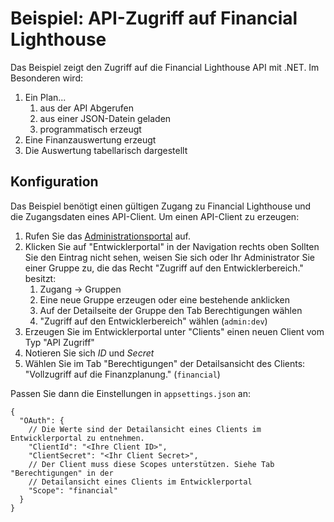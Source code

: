 # Beispiel: API-Zugriff auf Financial Lighthouse

Das Beispiel zeigt den Zugriff auf die Financial Lighthouse API mit .NET. Im Besonderen wird:

1. Ein Plan...
   1. aus der API Abgerufen
   2. aus einer JSON-Datein geladen
   3. programmatisch erzeugt
2. Eine Finanzauswertung erzeugt
3. Die Auswertung tabellarisch dargestellt

## Konfiguration

Das Beispiel benötigt einen gültigen Zugang zu Financial Lighthouse und die Zugangsdaten eines API-Client. Um einen API-Client zu erzeugen:

1. Rufen Sie das [Administrationsportal](https://www.financial-lighthouse.de/admin) auf.
2. Klicken Sie auf "Entwicklerportal" in der Navigation rechts oben Sollten Sie den Eintrag nicht sehen, weisen Sie sich oder Ihr Administrator Sie einer Gruppe zu, die das Recht "Zugriff auf den Entwicklerbereich." besitzt:
    1. Zugang → Gruppen
    2. Eine neue Gruppe erzeugen oder eine bestehende anklicken
    3. Auf der Detailseite der Gruppe den Tab Berechtigungen wählen
    4. "Zugriff auf den Entwicklerbereich" wählen (`admin:dev`)
3. Erzeugen Sie im Entwicklerportal unter "Clients" einen neuen Client vom Typ "API Zugriff"
4. Notieren Sie sich *ID* und *Secret*
5. Wählen Sie im Tab "Berechtigungen" der Detailsansicht des Clients: "Vollzugriff auf die Finanzplanung." (`financial`)

Passen Sie dann die Einstellungen in `appsettings.json` an:

```jsonc
{
  "OAuth": {
    // Die Werte sind der Detailansicht eines Clients im Entwicklerportal zu entnehmen.
    "ClientId": "<Ihre Client ID>",
    "ClientSecret": "<Ihr Client Secret>",
    // Der Client muss diese Scopes unterstützen. Siehe Tab "Berechtigungen" in der
    // Detailansicht eines Clients im Entwicklerportal
    "Scope": "financial"
  }
}
```
